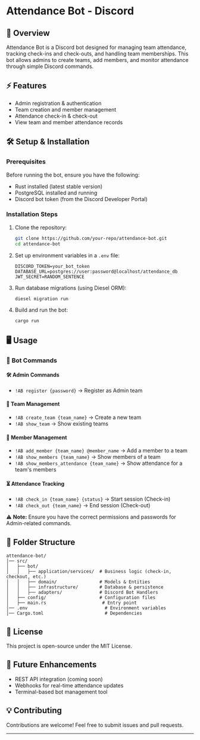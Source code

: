 # Attendance Bot - Discord

## 📌 Overview

Attendance Bot is a Discord bot designed for managing team attendance, tracking check-ins and check-outs, and handling team memberships. This bot allows admins to create teams, add members, and monitor attendance through simple Discord commands.

## ⚡ Features

- Admin registration & authentication
- Team creation and member management
- Attendance check-in & check-out
- View team and member attendance records

## 🛠 Setup & Installation

### Prerequisites

Before running the bot, ensure you have the following:

- Rust installed (latest stable version)
- PostgreSQL installed and running
- Discord bot token (from the Discord Developer Portal)

### Installation Steps

1. Clone the repository:
   ```sh
   git clone https://github.com/your-repo/attendance-bot.git
   cd attendance-bot
   ```
2. Set up environment variables in a `.env` file:
   ```env
   DISCORD_TOKEN=your_bot_token
   DATABASE_URL=postgres://user:password@localhost/attendance_db
   JWT_SECRET=RANDOM_SENTENCE
   ```
3. Run database migrations (using Diesel ORM):
   ```sh
   diesel migration run
   ```
4. Build and run the bot:
   ```sh
   cargo run
   ```

## 🖥 Usage

### 📌 **Bot Commands**

#### 🛠 **Admin Commands**

- `!AB register {password}` → Register as Admin team

#### 👥 **Team Management**

- `!AB create_team {team_name}` → Create a new team
- `!AB show_team` → Show existing teams

#### 👤 **Member Management**

- `!AB add_member {team_name} @member_name` → Add a member to a team
- `!AB show_members {team_name}` → Show members of a team
- `!AB show_members_attendance {team_name}` → Show attendance for a team's members

#### ⏳ **Attendance Tracking**

- `!AB check_in {team_name} {status}` → Start session (Check-in)
- `!AB check_out {team_name}` → End session (Check-out)

⚠️ **Note:** Ensure you have the correct permissions and passwords for Admin-related commands.

## 📂 Folder Structure

```
attendance-bot/
│── src/
│   ├── bot/
│   │   ├── application/services/  # Business logic (check-in, checkout, etc.)
│   │   ├── domain/                # Models & Entities
│   │   ├── infrastructure/        # Database & persistence
│   │   ├── adapters/              # Discord Bot Handlers
│   ├── config/                    # Configuration files
│   ├── main.rs                     # Entry point
│── .env                             # Environment variables
│── Cargo.toml                       # Dependencies
```

## 📜 License

This project is open-source under the MIT License.

## 🚀 Future Enhancements

- REST API integration (coming soon)
- Webhooks for real-time attendance updates
- Terminal-based bot management tool

## 💡 Contributing

Contributions are welcome! Feel free to submit issues and pull requests.

---
